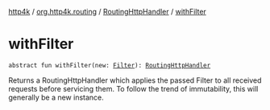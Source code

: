 [http4k](../../index.md) / [org.http4k.routing](../index.md) / [RoutingHttpHandler](index.md) / [withFilter](./with-filter.md)

# withFilter

`abstract fun withFilter(new: `[`Filter`](../../org.http4k.core/-filter.md)`): `[`RoutingHttpHandler`](index.md)

Returns a RoutingHttpHandler which applies the passed Filter to all received requests before servicing them.
To follow the trend of immutability, this will generally be a new instance.

